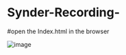 # Synder-Recording-


#open the Index.html in the browser

![image](readmegif/synder-recording.gif)



